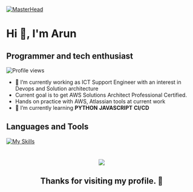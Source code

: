 [![MasterHead](https://user-images.githubusercontent.com/74038190/225813708-98b745f2-7d22-48cf-9150-083f1b00d6c9.gif)](https://github.com/afadeofread)

# Hi 👋, I'm Arun

## Programmer and tech enthusiast

![Profile views](https://komarev.com/ghpvc/?username=vijaysingh2219&label=Profile%20views&color=0e75b6&style=flat)

- 🔭 I’m currently working as ICT Support Engineer with an interest in Devops and Solution architecture
- Current goal is to get AWS Solutions Architect Professional Certified.
- Hands on practice with AWS, Atlassian tools at current work
- 🌱 I’m currently learning **PYTHON** **JAVASCRIPT** **CI/CD**

## Languages and Tools

[![My Skills](https://skillicons.dev/icons?i=bash,python,linux,git,aws,js,express,react,bitbucket,blender,powershell,visualstudio,docker,dynamodb,elasticsearch&perline=7)](https://skillicons.dev)

</p>

<h1 align="center"> <img src="https://capsule-render.vercel.app/api?type=waving&color=gradient&height=65&section=footer"/> </h1>

<h2 align="center"> Thanks for visiting my profile. 🌟</h2>

